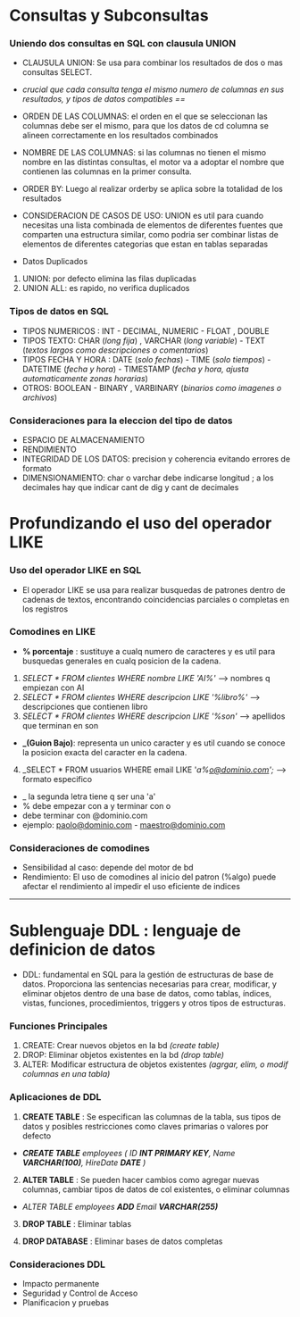 # Consultas y Subconsultas

### Uniendo dos consultas en SQL con clausula UNION

- CLAUSULA UNION: Se usa para combinar los resultados de dos o mas consultas SELECT. 

- _crucial que cada consulta tenga el mismo numero de columnas en sus resultados, y tipos de datos compatibles ==_

- ORDEN DE LAS COLUMNAS: el orden en el que se seleccionan las columnas debe ser el mismo, para que los datos de cd columna se alineen correctamente en los resultados combinados

- NOMBRE DE LAS COLUMNAS: si las columnas no tienen el mismo nombre en las distintas consultas, el motor va a adoptar el nombre que contienen las columnas en la primer consulta.

- ORDER BY: Luego al realizar orderby se aplica sobre la totalidad de los resultados

- CONSIDERACION DE CASOS DE USO: UNION es util para cuando necesitas una lista combinada de elementos de diferentes fuentes que comparten una estructura similar, como podria ser combinar listas de elementos de diferentes categorias que estan en tablas separadas

- Datos Duplicados

1.  UNION: por defecto elimina las filas duplicadas
2. UNION ALL: es rapido, no verifica duplicados


### Tipos de datos en SQL

- TIPOS NUMERICOS : INT - DECIMAL, NUMERIC - FLOAT , DOUBLE
- TIPOS TEXTO: CHAR (_long fija_) , VARCHAR (_long variable_) - TEXT (_textos largos como descripciones o comentarios_)
- TIPOS FECHA Y HORA : DATE (_solo fechas_) - TIME (_solo tiempos_) - DATETIME (_fecha y hora_) - TIMESTAMP (_fecha y hora, ajusta automaticamente zonas horarias_)
- OTROS: BOOLEAN - BINARY , VARBINARY (_binarios como imagenes o archivos_)

### Consideraciones para la eleccion del tipo de datos

- ESPACIO DE ALMACENAMIENTO
- RENDIMIENTO
- INTEGRIDAD DE LOS DATOS: precision y coherencia evitando errores de formato
- DIMENSIONAMIENTO: char o varchar debe indicarse longitud ; a los decimales hay que indicar cant de dig y cant de decimales

# Profundizando el uso del operador LIKE

### Uso del operador LIKE en SQL

- El operador LIKE se usa para realizar busquedas de patrones dentro de cadenas de textos, encontrando coincidencias parciales o completas en los registros

### Comodines en LIKE

- **% porcentaje** : sustituye a cualq numero de caracteres y es util para busquedas generales en cualq posicion de la cadena.
1. _SELECT * FROM clientes WHERE nombre LIKE 'AI%'_ --> nombres q empiezan con AI
2. _SELECT * FROM clientes WHERE descripcion LIKE '%libro%'_ --> descripciones que contienen libro
3. _SELECT * FROM clientes WHERE descripcion LIKE '%son'_ --> apellidos que terminan en son

- **_(Guion Bajo)**: representa un unico caracter y es util cuando se conoce la posicion exacta del caracter en la cadena.

4. _SELECT * FROM usuarios WHERE email LIKE '_a%o@dominio.com';_ --> formato especifico 

- _ la segunda letra tiene q ser una 'a'
- % debe empezar con a y terminar con o
- debe terminar con @dominio.com
- ejemplo: paolo@dominio.com - maestro@dominio.com

### Consideraciones de comodines

- Sensibilidad al caso: depende del motor de bd
- Rendimiento: El uso de comodines al inicio del patron (%algo) puede afectar el rendimiento al impedir el uso eficiente de indices

___

# Sublenguaje DDL : lenguaje de definicion de datos

- DDL: fundamental en SQL para la gestión de estructuras de base de datos. Proporciona las sentencias necesarias para crear, modificar, y eliminar objetos dentro de una base de datos, como tablas, índices, vistas, funciones, procedimientos, triggers y otros tipos de estructuras.

### Funciones Principales

1. CREATE: Crear nuevos objetos en la bd _(create table)_
2. DROP: Eliminar objetos existentes en la bd  _(drop table)_
3. ALTER: Modificar estructura de objetos existentes _(agrgar, elim, o modif columnas en una tabla)_

### Aplicaciones de DDL

1. **CREATE TABLE** : Se especifican las columnas de la tabla, sus tipos de datos y posibles restricciones como claves primarias o valores por defecto
- _**CREATE TABLE** employees ( ID **INT PRIMARY KEY**, Name **VARCHAR(100)**, HireDate **DATE** )_

2. **ALTER TABLE** : Se pueden hacer cambios como agregar nuevas columnas, cambiar tipos de datos de col existentes, o eliminar columnas 
- _ALTER TABLE employees **ADD** Email **VARCHAR(255)**_

3. **DROP TABLE** : Eliminar tablas

4. **DROP DATABASE** : Eliminar bases de datos completas

### Consideraciones DDL
- Impacto permanente
- Seguridad y Control de Acceso
- Planificacion y pruebas

